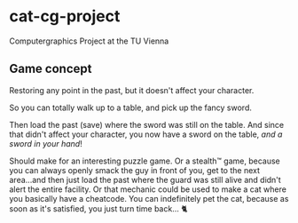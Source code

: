 # cat-cg-project
Computergraphics Project at the TU Vienna

## Game concept

Restoring any point in the past, but it doesn't affect your character.

So you can totally walk up to a table, and pick up the fancy sword. 

Then load the past (save) where the sword was still on the table. And since that didn't affect your character, you now have a sword on the table, *and a sword in your hand*!

Should make for an interesting puzzle game. Or a stealth:tm: game, because you can always openly smack the guy in front of you, get to the next area...and then just load the past where the guard was still alive and didn't alert the entire facility.
Or that mechanic could be used to make a cat where you basically have a cheatcode. You can indefinitely pet the cat, because as soon as it's satisfied, you just turn time back... 🐈
